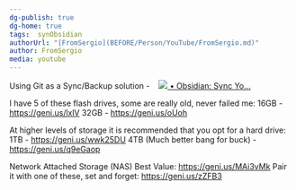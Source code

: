 ```yaml
---
dg-publish: true
dg-home: true
tags:  synObsidian
authorUrl: "[FromSergio](BEFORE/Person/YouTube/FromSergio.md)"
author: FromSergio
media: youtube
---
```



Using Git as a Sync/Backup solution -    [![](https://www.gstatic.com/youtube/img/watch/yt_favicon.png) • Obsidian: Sync Yo...](https://www.youtube.com/watch?v=H6ipjzaN2WY&t=0s)

I have 5 of these flash drives, some are really old, never failed me:
16GB - https://geni.us/lxlV
32GB - https://geni.us/oUoh


At higher levels of storage it is recommended that you opt for a hard drive:
1TB - https://geni.us/wwk25DU
4TB (Much better bang for buck) - https://geni.us/q9eGaop


Network Attached Storage (NAS) 
Best Value:
https://geni.us/MAi3vMk
Pair it with one of these, set and forget: 
https://geni.us/zZFB3